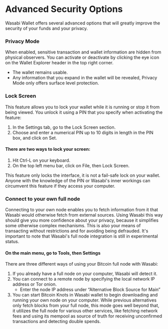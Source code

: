 # Advanced Security Options

Wasabi Wallet offers several advanced options that will greatly improve the security of your funds and your privacy.

### Privacy Mode

When enabled, sensitive transaction and wallet information are hidden from physical observers. You can activate or deactivate by clicking the eye icon on the Wallet Explorer header in the top right corner.&#x20;

* The wallet remains usable.
* Any information that you expand in the wallet will be revealed, Privacy Mode only offers surface level protection.

### Lock Screen

This feature allows you to lock your wallet while it is running or stop it from being viewed. You unlock it using a PIN that you specify when activating the feature:

1. In the Settings tab, go to the Lock Screen section.&#x20;
2. Choose and enter a numerical PIN up to 10 digits in length in the PIN box, and click on Set.

#### **There are two ways to lock your screen:**

1. Hit Ctrl-L on your keyboard.&#x20;
2. On the top left menu bar, click on File, then Lock Screen.

This feature only locks the interface, it is not a fail-safe lock on your wallet. Anyone with the knowledge of the PIN or Wasabi's inner workings can circumvent this feature if they access your computer.

### Connect to your own full node&#x20;

Connecting to your own node enables you to fetch information from it that Wasabi would otherwise fetch from external sources. Using Wasabi this way should give you more confidence about your privacy, because it simplifies some otherwise complex mechanisms. This is also your means of transacting without restrictions and for avoiding being defrauded. It's important to note that Wasabi's full node integration is still in experimental status.

#### **On the main menu, go to Tools, then Settings**

There are three different ways of using your Bitcoin full node with Wasabi:&#x20;

1. If you already have a full node on your computer, Wasabi will detect it.
2. You can connect to a remote node by specifying the local network IP address or Tor onion.&#x20;
   * Enter the node IP address under “Alternative Block Source for Main”
3. You can start Bitcoin Knots in Wasabi wallet to begin downloading and running your own node on your computer. While previous alternatives only fetch blocks from your full node, this mode goes well beyond that, it utilizes the full node for various other services, like fetching network fees and using its mempool as source of truth for receiving unconfirmed transactions and detecting double spends.
